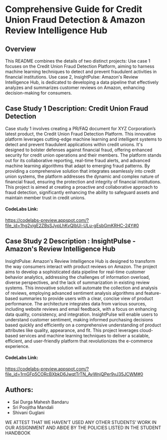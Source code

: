 # Comprehensive Guide for Credit Union Fraud Detection & Amazon Review Intelligence Hub

## Overview
This README combines the details of two distinct projects: Use case 1 focuses on the Credit Union Fraud Detection Platform, aiming to harness machine learning techniques to detect and prevent fraudulent activities in financial institutions. Use case 2, InsightPulse: Amazon's Review Intelligence Hub, is dedicated to developing a data pipeline that effectively analyzes and summarizes customer reviews on Amazon, enhancing decision-making for consumers.

## Case Study 1 Description: Credit Union Fraud Detection

Case study 1 involves creating a PR/FAQ document for XYZ Corporation’s latest product, the Credit Union Fraud Detection Platform. This innovative platform leverages cutting-edge machine learning and intelligent systems to detect and prevent fraudulent applications within credit unions. It's designed to bolster defenses against financial fraud, offering enhanced security for credit union operations and their members. The platform stands out for its collaborative reporting, real-time fraud alerts, and advanced machine learning algorithms that adapt to emerging fraud patterns. By providing a comprehensive solution that integrates seamlessly into credit union systems, the platform addresses the dynamic and complex nature of financial fraud, ensuring the protection and integrity of financial institutions. This project is aimed at creating a proactive and collaborative approach to fraud detection, significantly enhancing the ability to safeguard assets and maintain member trust in credit unions.

#### CodeLabs Link: 

https://codelabs-preview.appspot.com/?file_id=1hg2vigE2ZBsSJypLhKvQIbUi-ULu-gEsbGmKRHC-24Y#0

## Case Study 2 Description : InsightPulse - Amazon's Review Intelligence Hub

InsightPulse: Amazon's Review Intelligence Hub is designed to transform the way consumers interact with product reviews on Amazon. The project aims to develop a sophisticated data pipeline for real-time customer behavior analytics, addressing the challenges of information overload, diverse perspectives, and the lack of summarization in existing review systems. This innovative solution will automate the collection and analysis of reviews, employing advanced sentiment analysis algorithms and feature-based summaries to provide users with a clear, concise view of product performance. The architecture integrates data from various sources, including website reviews and email feedback, with a focus on enhancing data quality, consistency, and integration. InsightPulse will enable users to understand customer sentiment, making informed purchasing decisions based quickly and efficiently on a comprehensive understanding of product attributes like quality, appearance, and fit. This project leverages cloud-based services and machine learning techniques to deliver a scalable, efficient, and user-friendly platform that revolutionizes the e-commerce experience.

#### CodeLabs Link: 

https://codelabs-preview.appspot.com/?file_id=1rnGFp5CORcBXbkD6JwqtTrTN_AvWnjQPer9vJ35JCWM#0

## Authors:

- Sai Durga Mahesh Bandaru
- Sri Poojitha Mandali
- Shivani Guglani

WE ATTEST THAT WE HAVEN’T USED ANY OTHER STUDENTS’ WORK IN OUR ASSIGNMENT AND ABIDE BY THE POLICIES LISTED IN THE STUDENT HANDBOOK

